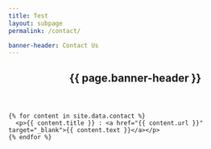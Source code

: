 ```yaml
---
title: Test
layout: subpage
permalink: /contact/

banner-header: Contact Us
---
```


<section id="main" class="wrapper">
  <div class="inner">
    <header class="align-center">
      <h2>{{ page.banner-header }}</h2>
    </header>

    {% for content in site.data.contact %}
      <p>{{ content.title }} : <a href="{{ content.url }}" target="_blank">{{ content.text }}</a></p>
    {% endfor %}
  </div>
</section>
